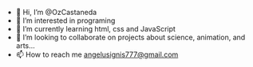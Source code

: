 - 👋 Hi, I’m @OzCastaneda
- 👀 I’m interested in programing
- 🌱 I’m currently learning html, css and JavaScript
- 💞️ I’m looking to collaborate on projects about science, animation, and arts...
- 📫 How to reach me angelusignis777@gmail.com

<!---
OzCastaneda/OzCastaneda is a ✨ special ✨ repository because its `README.md` (this file) appears on your GitHub profile.
You can click the Preview link to take a look at your changes.
--->

